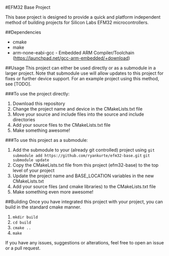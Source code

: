 #EFM32 Base Project

This base project is designed to provide a quick and platform independent method of building projects for Silicon Labs EFM32 microcontrollers.

##Dependencies
 - cmake
 - make
 - arm-none-eabi-gcc - Embedded ARM Compiler/Toolchain (https://launchpad.net/gcc-arm-embedded/+download)

##Usage
This project can either be used directly or as a submodule in a larger project.
Note that submodule use will allow updates to this project for fixes or further device support.
For an example project using this method, see [TODO].

###To use the project directly:
1. Download this repository
2. Change the project name and device in the CMakeLists.txt file
3. Move your source  and include files into the source and include directories
4. Add your source files to the CMakeLists.txt file
5. Make something awesome!

###To use this project as a submodule:
1. Add the submodule to your (already git controlled) project using 
   `git submodule add https://github.com/ryankurte/efm32-base.git`
   `git submodule update`
2. Copy the CMakeLists.txt file from this project (efm32-base) to the top level of your project
3. Update the project name and BASE_LOCATION variables in the new CMakeLists.txt
4. Add your source files (and cmake libraries) to the CMakeLists.txt file
5. Make something even more awesome!

##Building
Once you have integrated this project with your project, you can build in the standard cmake manner.
1. `mkdir build`
2. `cd build`
3. `cmake ..`
4. `make`

If you have any issues, suggestions or alterations, feel free to open an issue or a pull request.
